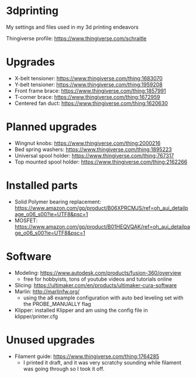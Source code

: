 # 3dprinting
My settings and files used in my 3d printing endeavors

Thingiverse profile: https://www.thingiverse.com/schraitle

# Upgrades
- X-belt tensioner: https://www.thingiverse.com/thing:1683070
- Y-belt tensioner: https://www.thingiverse.com/thing:1959208
- Front frame brace: https://www.thingiverse.com/thing:1857991
- T-corner brace: https://www.thingiverse.com/thing:1672959
- Centered fan duct: https://www.thingiverse.com/thing:1620630

# Planned upgrades
- Wingnut knobs: https://www.thingiverse.com/thing:2000216
- Bed spring washers: https://www.thingiverse.com/thing:1895223
- Universal spool holder: https://www.thingiverse.com/thing:767317
- Top mounted spool holder: https://www.thingiverse.com/thing:2162266

# Installed parts
- Solid Polymer bearing replacement: https://www.amazon.com/gp/product/B06XPRCMJS/ref=oh_aui_detailpage_o06_s00?ie=UTF8&psc=1
- MOSFET: https://www.amazon.com/gp/product/B01HEQVQAK/ref=oh_aui_detailpage_o06_s00?ie=UTF8&psc=1

# Software
- Modeling: https://www.autodesk.com/products/fusion-360/overview
  * free for hobbyists, tons of youtube videos and tutorials online 
- Slicing: https://ultimaker.com/en/products/ultimaker-cura-software
- Marlin: http://marlinfw.org/
  * using the a8 example configuration with auto bed leveling set with the PROBE_MANUALLY flag
- Klipper: installed Klipper and am using the config file in klipper/printer.cfg

# Unused upgrades
- Filament guide: https://www.thingiverse.com/thing:1764285
  * I printed it draft, and it was very scratchy sounding while filament was going through so I took it off.
